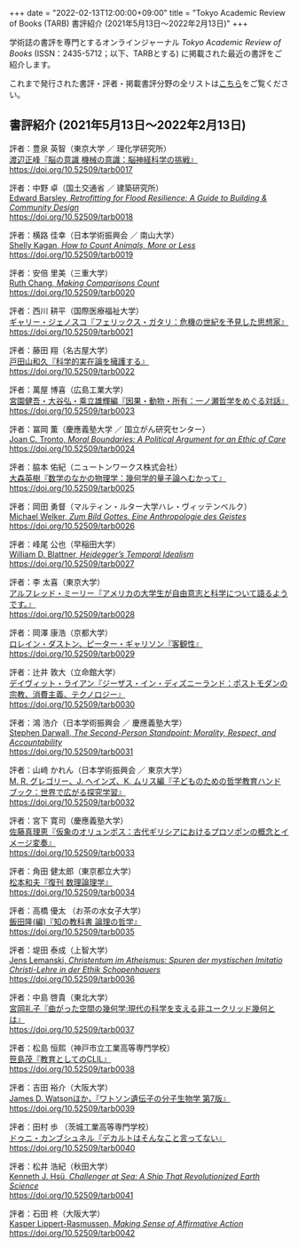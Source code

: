 +++
date = "2022-02-13T12:00:00+09:00"
title = "Tokyo Academic Review of Books (TARB) 書評紹介 (2021年5月13日〜2022年2月13日)"
+++

学術誌の書評を専門とするオンラインジャーナル *Tokyo Academic Review of Books* (ISSN：2435-5712；以下、TARBとする) に掲載された最近の書評をご紹介します。

これまで発行された書評・評者・掲載書評分野の全リストは[こちら](https://tarb.yamanami.tokyo/p/reviewarchive.html)をご覧ください。


## 書評紹介 (2021年5月13日〜2022年2月13日)

評者：豊泉 英智（東京大学 ／ 理化学研究所）<br>
[渡辺正峰『脳の意識 機械の意識：脳神経科学の挑戦』](https://tarb.yamanami.tokyo/2021/04/0017-watanabe-masataka-nou-no-ishiki.html)<br>
https://doi.org/10.52509/tarb0017

評者：中野 卓（国土交通省 ／ 建築研究所）<br>
[Edward Barsley, *Retrofitting for Flood Resilience: A Guide to Building & Community Design*](https://tarb.yamanami.tokyo/2021/05/0018-edward-barsley-retrofitting-for-flood-resilience.html)<br>
https://doi.org/10.52509/tarb0018

評者：横路 佳幸（日本学術振興会 ／ 南山大学）<br>
[Shelly Kagan, *How to Count Animals, More or Less*](https://tarb.yamanami.tokyo/2021/05/0019-shelly-kagan-how-to-count-animals.html)<br>
https://doi.org/10.52509/tarb0019

評者：安倍 里美（三重大学）<br>
[Ruth Chang, *Making Comparisons Count*](https://tarb.yamanami.tokyo/2021/05/0020-ruth-chang-making-comparisons-count.html)<br>
https://doi.org/10.52509/tarb0020

評者：西川 耕平（国際医療福祉大学）<br>
[ギャリー・ジェノスコ『フェリックス・ガタリ：危機の世紀を予見した思想家』](https://tarb.yamanami.tokyo/2021/06/0021-gary-genosko-felix-guattari.html)<br>
https://doi.org/10.52509/tarb0021

評者：藤田 翔（名古屋大学）<br>
[戸田山和久『科学的実在論を擁護する』](https://tarb.yamanami.tokyo/2021/06/0022-todayama-kagaku-teki-jitsuzairon.html)<br>
https://doi.org/10.52509/tarb0022

評者：萬屋 博喜（広島工業大学）<br>
[宮園健吾・大谷弘・乘立雄輝編『因果・動物・所有：一ノ瀬哲学をめぐる対話』](https://tarb.yamanami.tokyo/2021/06/0023-miyazono-ichinose-tetsugaku.html)<br>
https://doi.org/10.52509/tarb0023

評者：冨岡 薫（慶應義塾大学 ／ 国立がん研究センター）<br>
[Joan C. Tronto, *Moral Boundaries: A Political Argument for an Ethic of Care*](https://tarb.yamanami.tokyo/2021/06/0024-joan-tronto-moral-boundaries.html)<br>
https://doi.org/10.52509/tarb0024

評者：脇本 佑紀（ニュートンワークス株式会社）<br>
[大森英樹『数学のなかの物理学：幾何学的量子論へむかって』](https://tarb.yamanami.tokyo/2021/07/0025-ohmori-hideki-sugakuno-nakano-butsurigaku.html)<br>
https://doi.org/10.52509/tarb0025

評者：岡田 勇督（マルティン・ルター大学ハレ・ヴィッテンベルク）<br>
[Michael Welker, *Zum Bild Gottes. Eine Anthropologie des Geistes*](https://tarb.yamanami.tokyo/2021/07/0026-michael-welker-zum-buld-gottes.html)<br>
https://doi.org/10.52509/tarb0026

評者：峰尾 公也（早稲田大学）<br>
[William D. Blattner, *Heidegger’s Temporal Idealism*](https://tarb.yamanami.tokyo/2021/07/0027-william-blattner-heidegger.html)<br>
https://doi.org/10.52509/tarb0027

評者：李 太喜（東京大学）<br>
[アルフレッド・ミーリー『アメリカの大学生が自由意志と科学について語るようです。』](https://tarb.yamanami.tokyo/2021/08/0028-alfred-mele-free-will.html)<br>
https://doi.org/10.52509/tarb0028

評者：岡澤 康浩（京都大学）<br>
[ロレイン・ダストン、ピーター・ギャリソン『客観性』](https://tarb.yamanami.tokyo/2021/09/0029-Lorraine-Daston-Peter-Galison-Objectivity.html)<br>
https://doi.org/10.52509/tarb0029

評者：辻井 敦大（立命館大学）<br>
[デイヴィット・ライアン『ジーザス・イン・ディズニーランド：ポストモダンの宗教、消費主義、テクノロジー』](https://tarb.yamanami.tokyo/2021/09/0030-david-lyon-jesus-in-disneyland.html)<br>
https://doi.org/10.52509/tarb0030

評者：鴻 浩介（日本学術振興会 ／ 慶應義塾大学）<br>
[Stephen Darwall, *The Second-Person Standpoint: Morality, Respect, and Accountability*](https://tarb.yamanami.tokyo/2021/09/0031-stephen-darwall-the-second-person-standpoint.html)<br>
https://doi.org/10.52509/tarb0031

評者：山﨑 かれん（日本学術振興会 ／ 東京大学）<br>
[M. R. グレゴリー、J. ヘインズ、K. ムリス編『子どものための哲学教育ハンドブック：世界で広がる探究学習』](https://tarb.yamanami.tokyo/2021/09/0032-gregory-haynes-murris-philosophy-for-children.html)<br>
https://doi.org/10.52509/tarb0032

評者：宮下 寛司（慶應義塾大学）<br>
[佐藤真理恵『仮象のオリュンポス：古代ギリシアにおけるプロソポンの概念とイメージ変奏』](https://tarb.yamanami.tokyo/2021/10/0033-sato-marie-kasho-no-olympus.html)<br>
https://doi.org/10.52509/tarb0033

評者：角田 健太郎（東京都立大学）<br>
[松本和夫『復刊 数理論理学』](https://tarb.yamanami.tokyo/2021/11/0034-matsuzaka-kazuo-suuri-ronrigaku.html)<br>
https://doi.org/10.52509/tarb0034

評者：高橋 優太 （お茶の水女子大学）<br>
[飯田隆(編)『知の教科書 論理の哲学』](https://tarb.yamanami.tokyo/2021/11/0035-iida-takashi-philosophy-of-logic.html)<br>
https://doi.org/10.52509/tarb0035

評者：堤田 泰成（上智大学）<br>
[Jens Lemanski, *Christentum im Atheismus: Spuren der mystischen Imitatio Christi-Lehre in der Ethik Schopenhauers*](https://tarb.yamanami.tokyo/2021/11/0036-jens-lemanski-christentum-im-atheismus.html)<br>
https://doi.org/10.52509/tarb0036

評者：中島 啓貴（東北大学）<br>
[宮岡礼子『曲がった空間の幾何学:現代の科学を支える非ユークリッド幾何とは』](https://tarb.yamanami.tokyo/2021/11/0037-miyaoka-reiko-magatta-kukanno-kikagaku.html)<br>
https://doi.org/10.52509/tarb0037

評者：松島 恒熙（神戸市立工業高等専門学校）<br>
[笹島茂『教育としてのCLIL』](https://tarb.yamanami.tokyo/2021/12/0038-sasajima-shigeru-clil-as-education.html)<br>
https://doi.org/10.52509/tarb0038

評者：吉田 裕介（大阪大学）<br>
[James D. Watsonほか，『ワトソン遺伝子の分子生物学 第7版』](https://tarb.yamanami.tokyo/2022/01/0039-watson-molecular-biology-of-the-gene.html)<br>
https://doi.org/10.52509/tarb0039

評者：田村 歩 （茨城工業高等専門学校）<br>
[ドゥニ・カンブシュネル『デカルトはそんなこと言ってない』](https://tarb.yamanami.tokyo/2022/02/0040-denis-kambouchner-descartes.html)<br>
https://doi.org/10.52509/tarb0040

評者：松井 浩紀（秋田大学）<br>
[Kenneth J. Hsü, *Challenger at Sea: A Ship That Revolutionized Earth Science*](https://tarb.yamanami.tokyo/2022/01/0041-kenneth-hsu-challenger-at-sea.html)<br>
https://doi.org/10.52509/tarb0041

評者：石田 柊（大阪大学）<br>
[Kasper Lippert-Rasmussen, *Making Sense of Affirmative Action*](https://tarb.yamanami.tokyo/2022/01/0042-making-sense-of-affirmative-action.html)<br>
https://doi.org/10.52509/tarb0042



